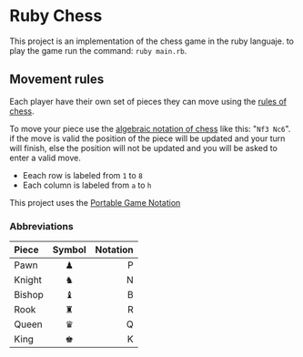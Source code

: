 # Ruby Chess

This project is an implementation of the chess game in the ruby languaje. to play the game run the command: `ruby main.rb`.

## Movement rules

Each player have their own set of pieces they can move using the [rules of chess](http://www.chessvariants.org/d.chess/chess.html).

To move your piece use the [algebraic notation of chess](https://en.wikipedia.org/wiki/Chess_notation) like this: "`Nf3 Nc6`". if the move is valid the position of the piece will be updated and your turn will finish, else the position will not be updated and you will be asked to enter a valid move.

- Eeach row is labeled from `1` to `8`
- Each column is labeled from `a` to `h`

This project uses the [Portable Game Notation](https://en.wikipedia.org/wiki/Portable_Game_Notation)

### Abbreviations

|Piece|Symbol|Notation|
|:--- | :---: | ---: |
| Pawn | ♟ | P |
| Knight | ♞ | N |
| Bishop | ♝ | B |
| Rook | ♜ | R |
| Queen | ♛ | Q |
| King  | ♚ | K |